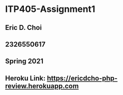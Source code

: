 # ITP405-Assignment1
## Eric D. Choi
## 2326550617
## Spring 2021
## Heroku Link: https://ericdcho-php-review.herokuapp.com